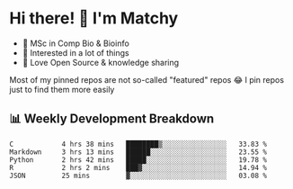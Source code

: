 # Hi there! 👋 I'm Matchy

- 🧬 MSc in Comp Bio & Bioinfo
- 🎈 Interested in a lot of things
- 💜 Love Open Source & knowledge sharing

Most of my pinned repos are not so-called "featured" repos 😂 I pin repos just to find them more easily

## 📊 Weekly Development Breakdown

<!--START_SECTION:waka-->

```text
C            4 hrs 38 mins   ████████▒░░░░░░░░░░░░░░░░   33.83 %
Markdown     3 hrs 13 mins   ██████░░░░░░░░░░░░░░░░░░░   23.55 %
Python       2 hrs 42 mins   █████░░░░░░░░░░░░░░░░░░░░   19.78 %
R            2 hrs 2 mins    ███▓░░░░░░░░░░░░░░░░░░░░░   14.94 %
JSON         25 mins         ▓░░░░░░░░░░░░░░░░░░░░░░░░   03.08 %
```

<!--END_SECTION:waka-->
